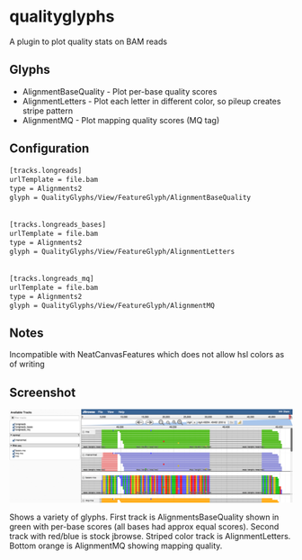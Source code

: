 # qualityglyphs

A plugin to plot quality stats on BAM reads


## Glyphs

- AlignmentBaseQuality - Plot per-base quality scores
- AlignmentLetters - Plot each letter in different color, so pileup creates stripe pattern
- AlignmentMQ - Plot mapping quality scores (MQ tag)

## Configuration

    [tracks.longreads]
    urlTemplate = file.bam
    type = Alignments2
    glyph = QualityGlyphs/View/FeatureGlyph/AlignmentBaseQuality


    [tracks.longreads_bases]
    urlTemplate = file.bam
    type = Alignments2
    glyph = QualityGlyphs/View/FeatureGlyph/AlignmentLetters


    [tracks.longreads_mq]
    urlTemplate = file.bam
    type = Alignments2
    glyph = QualityGlyphs/View/FeatureGlyph/AlignmentMQ

## Notes

Incompatible with NeatCanvasFeatures which does not allow hsl colors as of writing

## Screenshot

![](img/example.png)

Shows a variety of glyphs. First track is AlignmentsBaseQuality shown in green with per-base scores (all bases had approx equal scores). Second track with red/blue is stock jbrowse. Striped color track is AlignmentLetters. Bottom orange is AlignmentMQ showing mapping quality.
